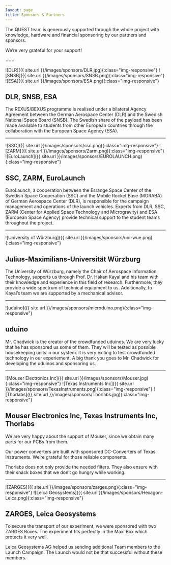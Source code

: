 ```yaml
---
layout: page
title: Sponsors & Partners
---
```


The QUEST team is generously supported through the whole project with knowledge, 
hardware and financial sponsoring by our partners and sponsors. 

We’re very grateful for your support!

===

![DLR]({{ site.url }}/images/sponsors/DLR.jpg){:class="img-responsive"}
![SNSB]({{ site.url }}/images/sponsors/SNSB.png){:class="img-responsive"}
![ESA]({{ site.url }}/images/sponsors/ESA.png){:class="img-responsive"}

## DLR, SNSB, ESA

The REXUS/BEXUS programme is realised under a bilateral Agency Agreement between the German Aerospace Center (DLR) and the Swedish National Space Board (SNSB). The Swedish share of the payload has been made available to students from other European countries through the collaboration with the European Space Agency (ESA).

---

![SSC]({{ site.url }}/images/sponsors/ssc.png){:class="img-responsive"}
![ZARM]({{ site.url }}/images/sponsors/Zarm.png){:class="img-responsive"}
![EuroLaunch]({{ site.url }}/images/sponsors/EUROLAUNCH.png){:class="img-responsive"}

## SSC, ZARM, EuroLaunch

EuroLaunch, a cooperation between the Esrange Space Center of the Swedish Space Cooperation (SSC) and the Mobile Rocket Base (MORABA) of German Aerospace Center (DLR), is responsible for the campaign management and operations of the launch vehicles. Experts from DLR, SSC, ZARM (Center for Applied Space Technology and Microgravity) and ESA (European Space Agency) provide technical support to the student teams throughout the project.

---

![University of Würzburg]({{ site.url }}/images/sponsors/uni-wue.png){:class="img-responsive"}

## Julius-Maximilians-Universität Würzburg

The University of Würzburg, namely the Chair of Aerospace Information Technology, supports us through Prof. Dr. Hakan Kayal and his team with their knowledge and experience in this field of research. Furthermore, they provide a wide spectrum of technical equipment to us. Additionally, to Kayal’s team we are supported by a mechanical advisor.

---

![uduino]({{ site.url }}/images/sponsors/microduino.png){:class="img-responsive"}

## uduino

Mr. Chadwick is the creator of the crowdfunded uduinos. We are very lucky that he has sponsored us some of them. They will be tested as possible housekeeping units in our system. It is very exiting to test crowdfunded technology in our experiement. A big thank you goes to Mr. Chadwick for developing the uduinos and sponsoring us.

---

![Mouser Electronics Inc]({{ site.url }}/images/sponsors/Mouser.jpg){:class="img-responsive"}
![Texas Instruments Inc]({{ site.url }}/images/sponsors/TexasInstruments.png){:class="img-responsive"}
![Thorlabs]({{ site.url }}/images/sponsors/Thorlabs.jpg){:class="img-responsive"}

## Mouser Electronics Inc, Texas Instruments Inc, Thorlabs

We are very happy about the support of Mouser, since we obtain many parts for our PCBs from them.

Our power converters are built with sponsored DC-Converters of Texas Instruments. We’re grateful for those reliable components.

Thorlabs does not only provide the needed filters. They also ensure with their snack boxes that we don’t go hungry while working.

---

![ZARGES]({{ site.url }}/images/sponsors/zarges.png){:class="img-responsive"}
![Leica Geosystems]({{ site.url }}/images/sponsors/Hexagon-Leica.png){:class="img-responsive"}

## ZARGES, Leica Geosystems

To secure the transport of our experiment, we were sponsored with two ZARGES Boxes. The experiment fits perfectly in the Maxi Box which protects it very well.

Leica Geosystems AG helped us sending additional Team members to the Launch Campaign. The Launch would not be that successful without these members.